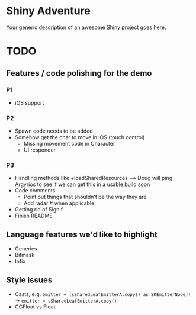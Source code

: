 # Shiny Adventure

Your generic description of an awesome Shiny project goes here.


# TODO

## Features / code polishing for the demo

### P1
* iOS support

### P2
* Spawn code needs to be added
* Somehow get the char to move in iOS (touch control)
	* Missing movement code in Character
	* UI responder

### P3
* Handling methods like +loadSharedResources —> Doug will ping Argyrios to see if we can get this in a usable build soon
* Code comments
	* Point out things that shouldn't be the way they are
	* Add radar # when applicable
* Getting rid of Sign f
* Finish README

## Language features we'd like to highlight
* Generics
* Bitmask
* Infix

## Style issues
* Casts, e.g. `emitter = (sSharedLeafEmitterA.copy() as SKEmitterNode)!` -> `emitter = sSharedLeafEmitterA.copy()!`
* CGFloat vs Float
